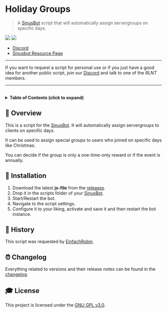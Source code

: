 # **Holiday Groups**

> A [SinusBot][sinus] script that will automatically assign servergroups on specific days.

[![](https://forthebadge.com/images/badges/60-percent-of-the-time-works-every-time.svg)][resource-page]
[![](https://forthebadge.com/images/badges/made-with-javascript.svg)][resource-page]

- [Discord][discord]
- [Sinusbot Resource Page][resource-page]

---

If you want to request a script for personal use or if you just have a good idea for another public script, join our [Discord][discord] and talk to one of the *RLNT* members.

---

<br>

<!-- Table of Contents -->
<details>
    <summary>
        <strong>Table of Contents (click to expand)</strong>
    </summary>

- [**Holiday Groups**](#holiday-groups)
  - [**📑 Overview**](#-overview)
  - [**🔧 Installation**](#-installation)
  - [**📕 History**](#-history)
  - [**⏰ Changelog**](#-changelog)
  - [**🎓 License**](#-license)
</details>


## **📑 Overview**
This is a script for the [SinusBot][sinus]. It will automatically assign servergroups to clients on specific days.

It can be used to assign special groups to users who joined on specific days like Christmas.

You can decide if the group is only a one-time-only reward or if the event is annually.


## **🔧 Installation**

1. Download the latest **js-file** from the [releases].
2. Drop it in the scripts folder of your [SinusBot][sinus].
3. Start/Restart the bot.
4. Navigate to the script settings.
5. Configure it to your liking, activate and save it and then restart the bot instance.


## **📕 History**
This script was requested by [EinfachRobin][requester].


## **⏰ Changelog**
Everything related to versions and their release notes can be found in the [changelog].


## **🎓 License**
This project is licensed under the [GNU GPL v3.0][license].


<!-- Links -->
[sinus]: https://www.sinusbot.com/
[discord]: https://discordapp.com/invite/Q3qxws6
[resource-page]: https://forum.sinusbot.com/resources/holiday-groups.510/
[releases]: https://github.com/RLNT/sinus-holiday-groups/releases
[config-guide]: CONFIGURATION.md
[requester]: https://forum.sinusbot.com/members/einfachrobin.1563/
[changelog]: CHANGELOG.md
[license]: LICENSE.md
